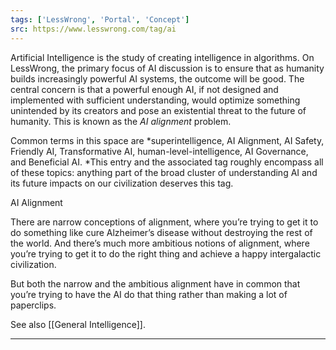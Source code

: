 ```yaml
---
tags: ['LessWrong', 'Portal', 'Concept']
src: https://www.lesswrong.com/tag/ai
---
```


Artificial Intelligence is the study of creating intelligence in algorithms. On LessWrong, the primary focus of AI discussion is to ensure that as humanity builds increasingly powerful AI systems, the outcome will be good. The central concern is that a powerful enough AI, if not designed and implemented with sufficient understanding, would optimize something unintended by its creators and pose an existential threat to the future of humanity. This is known as the *AI alignment* problem.

Common terms in this space are *superintelligence, AI Alignment, AI Safety, Friendly AI, Transformative AI, human-level-intelligence, AI Governance, and Beneficial AI. *This entry and the associated tag roughly encompass all of these topics: anything part of the broad cluster of understanding AI and its future impacts on our civilization deserves this tag.

AI Alignment

There are narrow conceptions of alignment, where you’re trying to get it to do something like cure Alzheimer’s disease without destroying the rest of the world. And there’s much more ambitious notions of alignment, where you’re trying to get it to do the right thing and achieve a happy intergalactic civilization.

But both the narrow and the ambitious alignment have in common that you’re trying to have the AI do that thing rather than making a lot of paperclips.

See also [[General Intelligence]].



---

